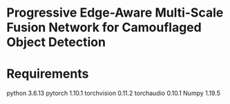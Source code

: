 # Progressive Edge-Aware Multi-Scale Fusion Network for Camouflaged Object Detection

# Requirements
python 3.6.13
pytorch 1.10.1
torchvision 0.11.2
torchaudio 0.10.1
Numpy 1.19.5
